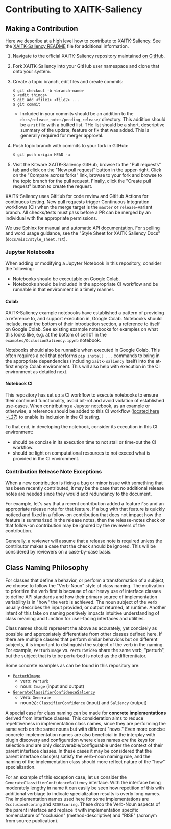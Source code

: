 # Contributing to XAITK-Saliency

## Making a Contribution

Here we describe at a high level how to contribute to XAITK-Saliency. See the
[XAITK-Saliency README](README.md) file for additional information.

1. Navigate to the official XAITK-Saliency repository maintained
   [on GitHub](https://github.com/XAITK/xaitk-saliency).

2. Fork XAITK-Saliency into your GitHub user namespace and clone that onto your
   system.

3. Create a topic branch, edit files and create commits:

   ```
   $ git checkout -b <branch-name>
   $ <edit things>
   $ git add <file1> <file2> ...
   $ git commit
   ```

   - Included in your commits should be an addition to the
     `docs/release_notes/pending_release/` directory. This addition should be a
     `rst` file with a bullted list. THe list should be a short, descriptive
     summary of the update, feature or fix that was added. This is generally
     required for merger approval.

4. Push topic branch with commits to your fork in GitHub:

   ```
   $ git push origin HEAD -u
   ```

5. Visit the Kitware XAITK-Saliency GitHub, browse to the "Pull requests" tab
   and click on the "New pull request" button in the upper-right. Click on the
   "Compare across forks" link, browse to your fork and browse to the topic
   branch for the pull request. Finally, click the "Create pull request" button
   to create the request.

XAITK-Saliency uses GitHub for code review and GitHub Actions for continuous
testing. New pull requests trigger Continuous Integration workflows (CI) when
the merge target is the `master` or `release`-variant branch. All checks/tests
must pass before a PR can be merged by an individual with the appropriate
permissions.

We use Sphinx for manual and automatic API [documentation](docs). For spelling
and word usage guidance, see the "Style Sheet for XAITK Saliency Docs"
(`docs/misc/style_sheet.rst`).

### Jupyter Notebooks

When adding or modifying a Jupyter Notebook in this repository, consider the
following:

- Notebooks should be executable on Google Colab.
- Notebooks should be included in the appropriate CI workflow and be runnable in
  that environment in a timely manner.

#### Colab

XAITK-Saliency example notebooks have established a pattern of providing a
reference to, and support execution in, Google Colab. Notebooks should include,
near the bottom of their introduction section, a reference to itself on Google
Colab. See existing example notebooks for examples on what this looks like, e.g.
at the bottom of cell #1 in the `examples/OcclusionSaliency.ipynb` notebook.

Notebooks should also be runnable when executed in Google Colab. This often
requires a cell that performs `pip install ...` commands to bring in the
appropriate dependencies (including `xaitk-saliency` itself) into the at-first
empty Colab environment. This will also help with execution in the CI
environment as detailed next.

#### Notebook CI

This repository has set up a CI workflow to execute notebooks to ensure their
continued functionality, avoid bit-rot and avoid violation of established
use-cases. When contributing a Jupyter notebook, as an example or otherwise, a
reference should be added to this CI workflow
([located here ~L27](.github/workflows/ci-example-notebooks.yml)) to enable its
inclusion in the CI testing.

To that end, in developing the notebook, consider its execution in this CI
environment:

- should be concise in its execution time to not stall or time-out the CI
  workflow.
- should be light on computational resources to not exceed what is provided in
  the CI environment.

### Contribution Release Note Exceptions

When a new contribution is fixing a bug or minor issue with something that has
been recently contributed, it may be the case that no additional release notes
are needed since they would add redundancy to the document.

For example, let's say that a recent contribution added a feature `Foo` and an
appropriate release note for that feature. If a bug with that feature is quickly
noticed and fixed in a follow-on contribution that does not impact how the
feature is summarized in the release notes, then the release-notes check on that
follow-on contribution may be ignored by the reviewers of the contribution.

Generally, a reviewer will assume that a release note is required unless the
contributor makes a case that the check should be ignored. This will be
considered by reviewers on a case-by-case basis.

## Class Naming Philosophy

For classes that define a behavior, or perform a transformation of a subject, we
choose to follow the "Verb-Noun" style of class naming. The motivation to
prioritize the verb first is because of our heavy use of interface classes to
define API standards and how their primary source of implementation variability
is in "how" the verb is achieved. The noun subject of the verb usually describes
the input provided, or output returned, at runtime. Another intent of this take
on naming positively impacts intuitive understanding of class meaning and
function for user-facing interfaces and utilities.

Class names should represent the above as accurately, yet concisely as possible
and appropriately differentiate from other classes defined here. If there are
multiple classes that perform similar behaviors but on different subjects, it is
important to distinguish the subject of the verb in the naming. For example,
`PerturbImage` vs. `PerturbVideo` share the same verb, "perturb", but the
subject that is to be perturbed is noted as the differentiator.

Some concrete examples as can be found in this repository are:

- [`PerturbImage`](src/xaitk_saliency/interfaces/perturb_image.py)
  - verb: `Perturb`
  - noun: `Image` (input and output)
- [`GenerateClassifierConfidenceSaliency`](src/xaitk_saliency/interfaces/gen_classifier_conf_sal.py)
  - verb: `Generate`
  - noun(s): `ClassifierConfidence` (input) and `Saliency` (output)

A special case for class naming can be made for **concrete implementations**
derived from interface classes. This consideration aims to reduce repetitiveness
in implementation class names, since they are performing the same verb on the
same nouns but with different "hows." Even more concise concrete implementation
names are also beneficial in the interplay with plugin discovery and
configuration where class names *are* the keys for selection and are only
discoverable/configurable under the context of their parent interface classes.
In these cases it may be considered that the parent interface class(es) satisfy
the verb-noun naming rule, and the naming of the implementation class should
more reflect nature of the "how" specialization.

For an example of this exception case, let us consider the
`GenerateClassifierConfidenceSaliency` interface. With the interface being
moderately lengthy in name it can easily be seen how repetition of this with
additional verbiage to indicate specialization results is overly long names. The
implementation names used here for some implementations are `OcclusionScoring`
and `RISEScoring`. These drop the Verb-Noun aspects of the parent interface and
replace it with implementation specific nomenclature of "occlusion"
(method-descriptive) and "RISE" (acronym from source publication).
